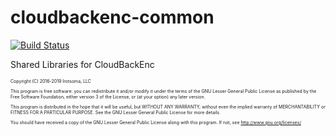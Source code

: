 # cloudbackenc-common 

[![Build Status](https://travis-ci.com/irotsoma/cloudbackenc-common.svg?branch=master)](https://travis-ci.com/irotsoma/cloudbackenc-common)

Shared Libraries for CloudBackEnc

<span style="font-size: .5em;">
Copyright (C) 2016-2019  Irotsoma, LLC

This program is free software: you can redistribute it and/or modify
it under the terms of the GNU Lesser General Public License as published by
the Free Software Foundation, either version 3 of the License, or
(at your option) any later version.

This program is distributed in the hope that it will be useful,
but WITHOUT ANY WARRANTY; without even the implied warranty of
MERCHANTABILITY or FITNESS FOR A PARTICULAR PURPOSE.  See the
GNU Lesser General Public License for more details.

You should have received a copy of the GNU Lesser General Public License
along with this program.  If not, see <http://www.gnu.org/licenses/>
</span>

